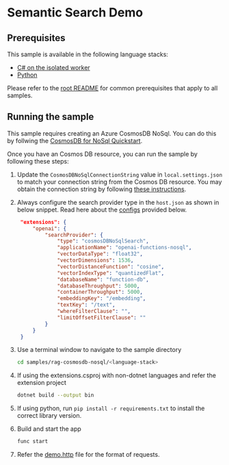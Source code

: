 # Semantic Search Demo

## Prerequisites

This sample is available in the following language stacks:

- [C# on the isolated worker](csharp-ooproc/)
- [Python](python/)

Please refer to the [root README](../../README.md#requirements) for common prerequisites that apply to all samples.

## Running the sample

This sample requires creating an Azure CosmosDB NoSql. You can do this by follwing the [CosmosDB for NoSql Quickstart](https://learn.microsoft.com/en-us/azure/cosmos-db/nosql/quickstart-portal).

Once you have an Cosmos DB resource, you can run the sample by following these steps:

1. Update the `CosmosDBNoSqlConnectionString` value in `local.settings.json` to match your connection string from the Cosmos DB resource. You may obtain the connection string by following [these instructions](https://learn.microsoft.com/en-us/azure/cosmos-db/data-explorer).
1. Always configure the search provider type in the `host.json` as shown in below snippet. Read here about the [configs](https://learn.microsoft.com/en-us/azure/cosmos-db/nosql/vector-search) provided below.

   ```json
    "extensions": {
        "openai": {
            "searchProvider": {
                "type": "cosmosDBNoSqlSearch",
                "applicationName": "openai-functions-nosql",
                "vectorDataType": "float32",
                "vectorDimensions": 1536,
                "vectorDistanceFunction": "cosine",
                "vectorIndexType": "quantizedFlat",
                "databaseName": "function-db",
                "databaseThroughput": 5000,
                "containerThroughput": 5000,
                "embeddingKey": "/embedding",
                "textKey": "/text",
                "whereFilterClause": "",
                "limitOffsetFilterClause": ""
            }
        }
    }
   ```

1. Use a terminal window to navigate to the sample directory

   ```sh
   cd samples/rag-cosmosdb-nosql/<language-stack>
   ```

1. If using the extensions.csproj with non-dotnet languages and refer the extension project

   ```sh
   dotnet build --output bin
   ```

1. If using python, run `pip install -r requirements.txt` to install the correct library version.
1. Build and start the app

   ```sh
   func start
   ```

1. Refer the [demo.http](demo.http) file for the format of requests.
